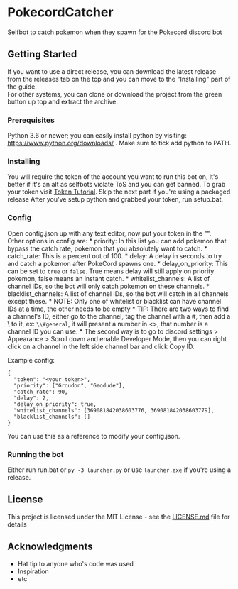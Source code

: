 # PokecordCatcher

Selfbot to catch pokemon when they spawn for the Pokecord discord bot

## Getting Started

If you want to use a direct release, you can download the latest release from the releases tab on the top and you can move to the "Installing" part of the guide.  
For other systems, you can clone or download the project from the green button up top and extract the archive.

### Prerequisites

Python 3.6 or newer; you can easily install python by visiting: https://www.python.org/downloads/ . Make sure to tick add python to PATH.

### Installing

You will require the token of the account you want to run this bot on, it's better if it's an alt as selfbots violate ToS and you can get banned.
To grab your token visit [Token Tutorial](https://github.com/TheRacingLion/Discord-SelfBot/wiki/Discord-Token-Tutorial). 
Skip the next part if you're using a packaged release
After you've setup python and grabbed your token, run setup.bat.

### Config

Open config.json up with any text editor, now put your token in the "".  
Other options in config are:
    * priority: In this list you can add pokemon that bypass the catch rate, pokemon that you absolutely want to catch.
    * catch_rate: This is a percent out of 100.
    * delay: A delay in seconds to try and catch a pokemon after PokeCord spawns one.
    * delay_on_priority: This can be set to `true` or `false`. True means delay will still apply on priority pokemon, false means an instant catch.
    * whitelist_channels: A list of channel IDs, so the bot will only catch pokemon on these channels.
    * blacklist_channels: A list of channel IDs, so the bot will catch in all channels except these.
    * NOTE: Only one of whitelist or blacklist can have channel IDs at a time, the other needs to be empty
    * TIP: There are two ways to find a channel's ID, either go to the channel, tag the channel with a #, then add a \\ to it, ex: `\\#general`, it will present a number in <>, that number is a channel ID you can use.
       * The second way is to go to discord settings > Appearance > Scroll down and enable Developer Mode, then you can right click on a channel in the left side channel bar and click Copy ID.

Example config:
```
{
  "token": "<your token>",
  "priority": ["Groudon", "Geodude"],
  "catch_rate": 90,
  "delay": 2,
  "delay_on_priority": true,
  "whitelist_channels": [369081842038603776, 369081842038603779],
  "blacklist_channels": []
}
```

You can use this as a reference to modify your config.json.

### Running the bot
Either run run.bat or `py -3 launcher.py` or use `launcher.exe` if you're using a release.

## License

This project is licensed under the MIT License - see the [LICENSE.md](https://github.com/xKynn/PokecordCatcher/blob/master/LICENSE) file for details

## Acknowledgments

* Hat tip to anyone who's code was used
* Inspiration
* etc
